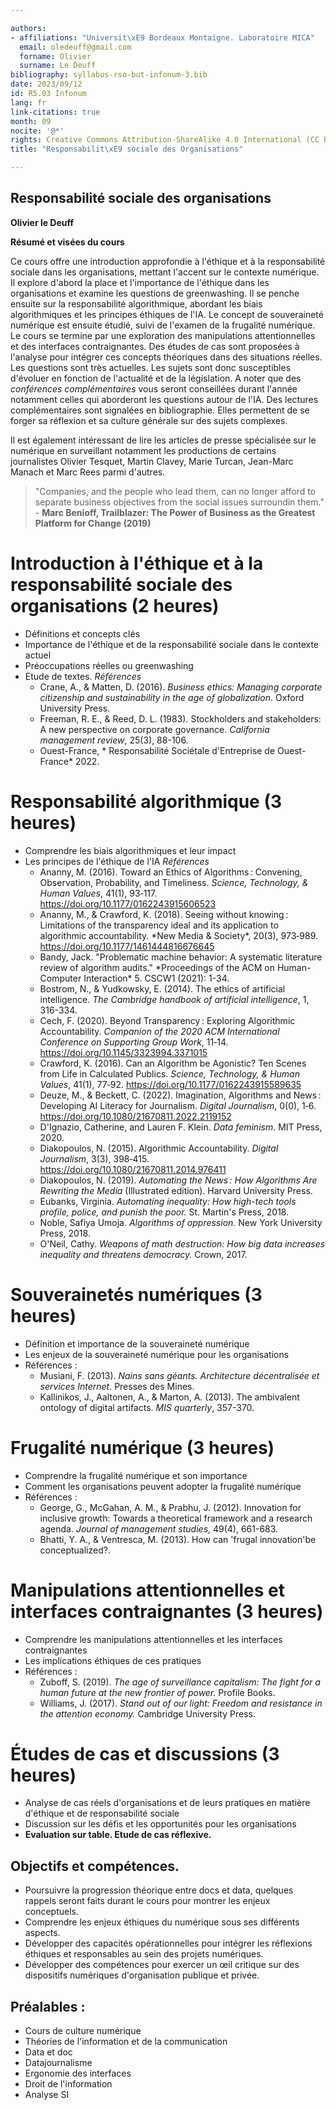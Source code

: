 ```yaml
---

authors:
- affiliations: "Universit\xE9 Bordeaux Montaigne. Laboratoire MICA"
  email: oledeuff@gmail.com
  forname: Olivier
  surname: Le Deuff
bibliography: syllabus-rso-but-infonum-3.bib
date: 2023/09/12
id: R5.03 Infonum
lang: fr
link-citations: true
month: 09
nocite: '@*'
rights: Creative Commons Attribution-ShareAlike 4.0 International (CC BY-SA 4.0)
title: "Responsabilit\xE9 sociale des Organisations"

--- 
```


## Responsabilité sociale des organisations

**Olivier le Deuff**

**Résumé et visées du cours**

Ce cours offre une introduction approfondie à l'éthique et à la responsabilité sociale dans les organisations, mettant l'accent sur le contexte numérique. Il explore d'abord la place et l'importance de l'éthique dans les organisations et examine les questions de greenwashing. Il se penche ensuite sur la responsabilité algorithmique, abordant les biais algorithmiques et les principes éthiques de l'IA. Le concept de souveraineté numérique est ensuite étudié, suivi de l'examen de la frugalité numérique. Le cours se termine par une exploration des manipulations attentionnelles et des interfaces contraignantes. Des études de cas sont proposées à l'analyse  pour intégrer ces concepts théoriques dans des situations réelles.
Les questions sont très actuelles. Les sujets sont donc susceptibles d'évoluer en fonction de l'actualité et de la législation. 
A noter que des *conférences complémentaires* vous seront conseillées durant l'année notamment celles qui aborderont les questions autour de l'IA.
Des lectures complémentaires sont signalées en bibliographie. Elles permettent de se forger sa réflexion et sa culture générale sur des sujets complexes.

Il est également intéressant de lire les articles de presse spécialisée sur le numérique en surveillant notamment les productions de certains journalistes Olivier Tesquet, Martin Clavey, Marie Turcan, Jean-Marc Manach et Marc Rees parmi d'autres.

> "Companies, and the people who lead them, can no longer afford to separate business objectives from the social issues surroundin them." - **Marc Benioff, Trailblazer: The Power of Business as the Greatest Platform for Change (2019)**


# Introduction à l'éthique et à la responsabilité sociale des organisations (2 heures)

- Définitions et concepts clés
- Importance de l'éthique et de la responsabilité sociale dans le contexte actuel
- Préoccupations réelles ou greenwashing
- Etude de textes.
*Références*
  - Crane, A., & Matten, D. (2016). *Business ethics: Managing corporate citizenship and sustainability in the age of globalization*. Oxford University Press.
  - Freeman, R. E., & Reed, D. L. (1983). Stockholders and stakeholders: A new perspective on corporate governance. *California management review*, 25(3), 88-106.
  - Ouest-France, * Responsabilité Sociétale d'Entreprise de Ouest-France* 2022.

# Responsabilité algorithmique (3 heures)

- Comprendre les biais algorithmiques et leur impact
- Les principes de l'éthique de l'IA
*Références*
  - Ananny, M. (2016). Toward an Ethics of Algorithms : Convening, Observation, Probability, and Timeliness. *Science, Technology, & Human Values*, 41(1), 93‑117. https://doi.org/10.1177/0162243915606523
  - Ananny, M., & Crawford, K. (2018). Seeing without knowing : Limitations of the transparency ideal and its application to algorithmic accountability. *New Media & Society\*, 20(3), 973‑989. https://doi.org/10.1177/1461444816676645
  - Bandy, Jack. "Problematic machine behavior: A systematic literature review of algorithm audits." \*Proceedings of the ACM on Human-Computer Interaction\* 5\. CSCW1 (2021): 1-34.
  - Bostrom, N., & Yudkowsky, E. (2014). The ethics of artificial intelligence. *The Cambridge handbook of artificial intelligence*, 1, 316-334.
  - Cech, F. (2020). Beyond Transparency : Exploring Algorithmic Accountability. *Companion of the 2020 ACM International Conference on Supporting Group Work*, 11‑14. https://doi.org/10.1145/3323994.3371015
  - Crawford, K. (2016). Can an Algorithm be Agonistic? Ten Scenes from Life in Calculated Publics. *Science, Technology, & Human Values*, 41(1), 77‑92. https://doi.org/10.1177/0162243915589635
  - Deuze, M., & Beckett, C. (2022). Imagination, Algorithms and News : Developing AI Literacy for Journalism. *Digital Journalism*, 0(0), 1‑6. https://doi.org/10.1080/21670811.2022.2119152
  - D'Ignazio, Catherine, and Lauren F. Klein. *Data feminism*. MIT Press, 2020.
  - Diakopoulos, N. (2015). Algorithmic Accountability. *Digital Journalism*, 3(3), 398‑415. https://doi.org/10.1080/21670811.2014.976411
  - Diakopoulos, N. (2019). *Automating the News : How Algorithms Are Rewriting the Media* (Illustrated edition). Harvard University Press.
  - Eubanks, Virginia. *Automating inequality: How high-tech tools profile, police, and punish the poor.* St. Martin's Press, 2018.
  - Noble, Safiya Umoja. *Algorithms of oppression.* New York University Press, 2018.
  - O'Neil, Cathy. *Weapons of math destruction: How big data increases inequality and threatens democracy.* Crown, 2017.


# Souverainetés numériques (3 heures)

- Définition et importance de la souveraineté numérique
- Les enjeux de la souveraineté numérique pour les organisations
- Références :
  - Musiani, F. (2013). *Nains sans géants. Architecture décentralisée et services Internet.* Presses des Mines.
  - Kallinikos, J., Aaltonen, A., & Marton, A. (2013). The ambivalent ontology of digital artifacts. *MIS quarterly*, 357-370.

# Frugalité numérique (3 heures)

- Comprendre la frugalité numérique et son importance
- Comment les organisations peuvent adopter la frugalité numérique
- Références :
  - George, G., McGahan, A. M., & Prabhu, J. (2012). Innovation for inclusive growth: Towards a theoretical framework and a research agenda. *Journal of management studies*, 49(4), 661-683.
  - Bhatti, Y. A., & Ventresca, M. (2013). How can 'frugal innovation'be conceptualized?.

# Manipulations attentionnelles et interfaces contraignantes (3 heures)

- Comprendre les manipulations attentionnelles et les interfaces contraignantes
- Les implications éthiques de ces pratiques
- Références :
  - Zuboff, S. (2019). *The age of surveillance capitalism: The fight for a human future at the new frontier of power.* Profile Books.
  - Williams, J. (2017). *Stand out of our light: Freedom and resistance in the attention economy.* Cambridge University Press.

# Études de cas et discussions (3 heures)

- Analyse de cas réels d'organisations et de leurs pratiques en matière d'éthique et de responsabilité sociale
- Discussion sur les défis et les opportunités pour les organisations
- **Evaluation sur table. Etude de cas réflexive.**

## Objectifs et compétences.

- Poursuivre la progression théorique entre docs et data, quelques rappels seront faits durant le cours pour montrer les enjeux conceptuels.
- Comprendre les enjeux éthiques du numérique sous ses différents aspects.
- Développer des capacités opérationnelles pour intégrer les réflexions éthiques et responsables au sein des projets numériques.
- Développer des compétences pour exercer un œil critique sur des dispositifs numériques d'organisation publique et privée.


## Préalables :

- Cours de culture numérique
- Théories de l'information et de la communication
- Data et doc
- Datajournalisme
- Ergonomie des interfaces
- Droit de l'information
- Analyse SI
